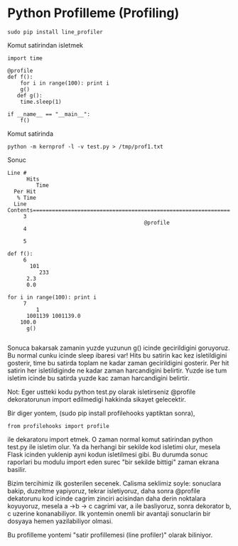 # Python Profilleme (Profiling)

```
sudo pip install line_profiler
```

Komut satirindan isletmek

```
import time

@profile
def f():
    for i in range(100): print i
    g()
   def g():
    time.sleep(1)

if __name__ == "__main__":
    f()
```

Komut satirinda

```
python -m kernprof -l -v test.py > /tmp/prof1.txt
```

Sonuc 

```
Line #
      Hits
         Time
  Per Hit
   % Time
  Line Contents==============================================================
     3
                                           @profile
     4
                                          
     5
                                          
def f():
     6
       101
          233
      2.3
      0.0
     
for i in range(100): print i
     7
         1
      1001139 1001139.0
    100.0
      g()
 
```

Sonuca bakarsak zamanin yuzde yuzunun g() icinde gecirildigini
goruyoruz. Bu normal cunku icinde sleep ibaresi var! Hits bu satirin
kac kez isletildigini gosterir, time bu satirda toplam ne kadar zaman
gecirildigini gosterir. Per hit satirin her isletildiginde ne kadar
zaman harcandigini belirtir. Yuzde ise tum isletim icinde bu satirda
yuzde kac zaman harcandigini belirtir.

Not: Eger  ustteki kodu python test.py olarak isletirseniz @profile
dekoratorunun import edilmedigi hakkinda sikayet gelecektir.

Bir diger yontem, (sudo pip install profilehooks yaptiktan sonra),

```
from profilehooks import profile
```

ile dekaratoru import etmek. O zaman normal komut satirindan python
test.py ile isletim olur. Ya da herhangi bir sekilde kod isletimi
olur, mesela Flask icinden yuklenip ayni kodun isletilmesi gibi. Bu
durumda sonuc raporlari bu modulu import eden surec "bir sekilde
bittigi" zaman ekrana basilir.

Bizim tercihimiz ilk gosterilen secenek. Calisma seklimiz soyle:
sonuclara bakip, duzeltme yapiyoruz, tekrar isletiyoruz, daha sonra
@profile dekatorunu kod icinde cagrim zinciri acisindan daha derin
noktalara koyuyoruz, mesela a ->b -> c cagrimi var, a ile basliyoruz,
sonra dekorator b, c uzerine konanabiliyor. Ilk yontemin onemli bir
avantaji sonuclarin bir dosyaya hemen yazilabiliyor olmasi.

Bu profilleme yontemi "satir profillemesi (line profiler)" olarak
biliniyor.






